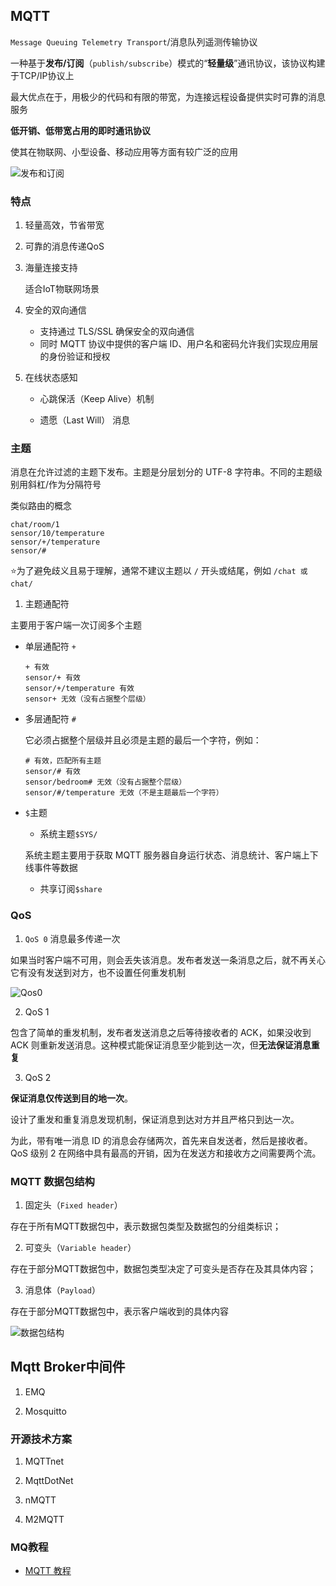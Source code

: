 ## MQTT


```Message Queuing Telemetry Transport```/消息队列遥测传输协议


一种基于**发布/订阅**（```publish/subscribe```）模式的“**轻量级**”通讯协议，该协议构建于TCP/IP协议上


最大优点在于，用极少的代码和有限的带宽，为连接远程设备提供实时可靠的消息服务

**低开销、低带宽占用的即时通讯协议**

使其在物联网、小型设备、移动应用等方面有较广泛的应用

![发布和订阅](https://pic4.zhimg.com/80/v2-8c518394020ae1ae8a14a8caf85d56fb_720w.webp)

### 特点

1. 轻量高效，节省带宽

2. 可靠的消息传递QoS

3. 海量连接支持

    适合IoT物联网场景

4. 安全的双向通信

    * 支持通过 TLS/SSL 确保安全的双向通信
    * 同时 MQTT 协议中提供的客户端 ID、用户名和密码允许我们实现应用层的身份验证和授权

5. 在线状态感知

    * 心跳保活（Keep Alive）机制

    * 遗愿（Last Will） 消息



### 主题

消息在允许过滤的主题下发布。主题是分层划分的 UTF-8 字符串。不同的主题级别用斜杠/作为分隔符号

类似路由的概念

```
chat/room/1
sensor/10/temperature
sensor/+/temperature
sensor/#
```

⭐为了避免歧义且易于理解，通常不建议主题以 ```/``` 开头或结尾，例如 ```/chat 或 chat/```


1. 主题通配符

主要用于客户端一次订阅多个主题

* 单层通配符 ```+``` 

    ```
    + 有效
    sensor/+ 有效
    sensor/+/temperature 有效
    sensor+ 无效（没有占据整个层级）
    ```

* 多层通配符 ```#```

    它必须占据整个层级并且必须是主题的最后一个字符，例如：

    ```
    # 有效，匹配所有主题
    sensor/# 有效
    sensor/bedroom# 无效（没有占据整个层级）
    sensor/#/temperature 无效（不是主题最后一个字符）
    ```

* ```$```主题

    * 系统主题```$SYS/```

    系统主题主要用于获取 MQTT 服务器自身运行状态、消息统计、客户端上下线事件等数据

    * 共享订阅```$share```
    

### QoS

1. ```QoS 0``` 消息最多传递一次

如果当时客户端不可用，则会丢失该消息。发布者发送一条消息之后，就不再关心它有没有发送到对方，也不设置任何重发机制

![Qos0](https://pic3.zhimg.com/80/v2-dba21bbc002168f2e53ae469cd30c79a_720w.webp)

2. QoS 1

包含了简单的重发机制，发布者发送消息之后等待接收者的 ACK，如果没收到 ACK 则重新发送消息。这种模式能保证消息至少能到达一次，但**无法保证消息重复**

3. QoS 2

**保证消息仅传送到目的地一次**。

设计了重发和重复消息发现机制，保证消息到达对方并且严格只到达一次。

为此，带有唯一消息 ID 的消息会存储两次，首先来自发送者，然后是接收者。QoS 级别 2 在网络中具有最高的开销，因为在发送方和接收方之间需要两个流。

### MQTT 数据包结构

1. 固定头（```Fixed header```）

存在于所有MQTT数据包中，表示数据包类型及数据包的分组类标识；


2. 可变头（```Variable header```）

存在于部分MQTT数据包中，数据包类型决定了可变头是否存在及其具体内容；


3. 消息体（```Payload```）

存在于部分MQTT数据包中，表示客户端收到的具体内容

![数据包结构](https://pic3.zhimg.com/80/v2-861c089bea9570876bb13a031e6c3902_720w.webp)


## Mqtt Broker中间件

1. EMQ

2. Mosquitto


### 开源技术方案

1. MQTTnet

2. MqttDotNet

3. nMQTT

4. M2MQTT

### MQ教程

* [MQTT 教程](https://www.emqx.com/zh/mqtt-guide)


